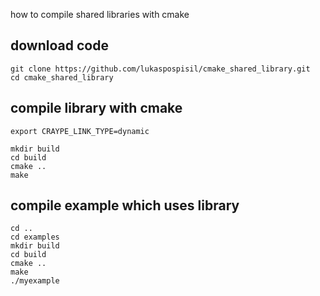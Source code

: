 how to compile shared libraries with cmake

## download code
```
git clone https://github.com/lukaspospisil/cmake_shared_library.git
cd cmake_shared_library
```

## compile library with cmake

```
export CRAYPE_LINK_TYPE=dynamic

mkdir build
cd build
cmake ..
make
```

## compile example which uses library
```
cd ..
cd examples
mkdir build
cd build
cmake ..
make
./myexample
```
